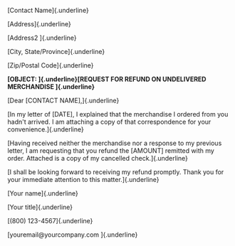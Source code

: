 [Contact Name]{.underline}

[Address]{.underline}

[Address2 ]{.underline}

[City, State/Province]{.underline}

[Zip/Postal Code]{.underline}

**[OBJECT: ]{.underline}[REQUEST FOR REFUND ON UNDELIVERED MERCHANDISE
]{.underline}**

[Dear \[CONTACT NAME\],]{.underline}

[In my letter of \[DATE\], I explained that the merchandise I ordered
from you hadn\'t arrived. I am attaching a copy of that correspondence
for your convenience.]{.underline}

[Having received neither the merchandise nor a response to my previous
letter, I am requesting that you refund the \[AMOUNT\] remitted with my
order. Attached is a copy of my cancelled check.]{.underline}

[I shall be looking forward to receiving my refund promptly. Thank you
for your immediate attention to this matter.]{.underline}

[Your name]{.underline}

[Your title]{.underline}

[(800) 123-4567]{.underline}

[youremail\@yourcompany.com ]{.underline}
